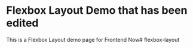 # Flexbox Layout Demo that has been edited

This is a Flexbox Layout demo page for Frontend Now# flexbox-layout
